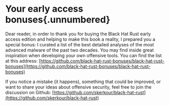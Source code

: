 # Your early access bonuses{.unnumbered}

Dear reader, in order to thank you for buying the Black Hat Rust early access edition and helping to make this book a reality, I prepared you a special bonus: I curated a list of the best detailed analyses of the most advanced malware of the past two decades. You may find inside great inspiration when developing your own offensive tools.
You can find the list at this address:
[https://github.com/black-hat-rust-bonuses/black-hat-rust-bonuses](https://github.com/black-hat-rust-bonuses/black-hat-rust-bonuses)



If you notice a mistake (it happens), something that could be improved, or want to share your ideas about offensive security, feel free to join the discussion on Github:
[https://github.com/skerkour/black-hat-rust](https://github.com/skerkour/black-hat-rust)
